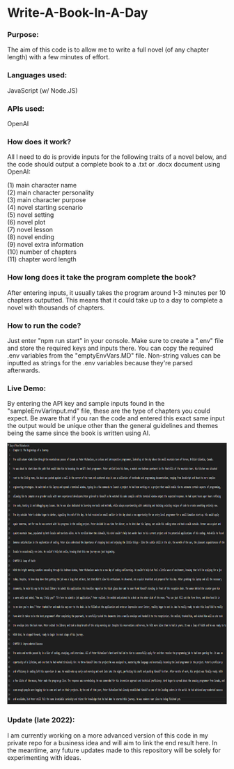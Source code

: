 # Write-A-Book-In-A-Day

### Purpose:

The aim of this code is to allow me to write a full novel (of any chapter length) with a few minutes of effort.

### Languages used: 

JavaScript (w/ Node.JS) 

### APIs used:

OpenAI

### How does it work?

All I need to do is provide inputs for the following traits of a novel below, and the code should output a complete book to a .txt or .docx document using OpenAI:

(1) main character name\
(2) main character personality\
(3) main character purpose\
(4) novel starting scenario\
(5) novel setting\
(6) novel plot\
(7) novel lesson\
(8) novel ending\
(9) novel extra information\
(10) number of chapters\
(11) chapter word length

### How long does it take the program complete the book?

After entering inputs, it usually takes the program around 1-3 minutes per 10 chapters outputted. This means that it could take up to a day to complete a novel with thousands of chapters.

### How to run the code?

Just enter "npm run start" in your console. Make sure to create a ".env" file and store the required keys and inputs there. You can copy the required .env variables from the "emptyEnvVars.MD" file. Non-string values can be inputted as strings for the .env variables because they're parsed afterwards.

### Live Demo:

By entering the API key and sample inputs found in the "sampleEnvVarInput.md" file, these are the type of chapters you could expect. Be aware that if you ran the code and entered this exact same input the output would be unique other than the general guidelines and themes being the same since the book is written using AI.

<p align="left">
  <img src="images/sample_story_example.png" width="1000" height="600" title="Sample Story Text Output">
</p>

### Update (late 2022):

I am currently working on a more advanced version of this code in my private repo for a business idea and will aim to link the end result here.
In the meantime, any future updates made to this repository will be solely for experimenting with ideas.
